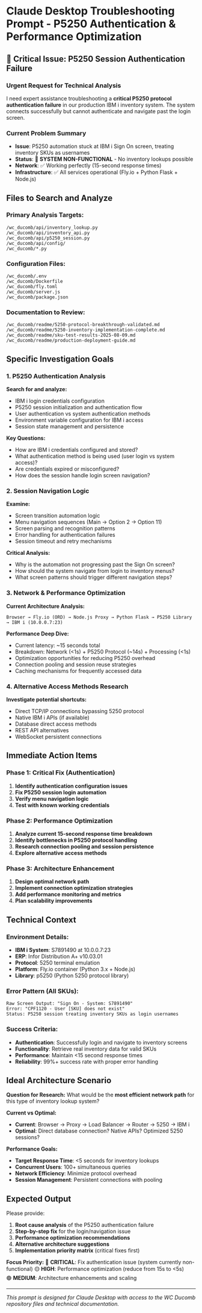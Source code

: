 # Claude Desktop Troubleshooting Prompt - P5250 Authentication & Performance Optimization

## 🚨 Critical Issue: P5250 Session Authentication Failure

### **Urgent Request for Technical Analysis**

I need expert assistance troubleshooting a **critical P5250 protocol authentication failure** in our production IBM i inventory system. The system connects successfully but cannot authenticate and navigate past the login screen.

### **Current Problem Summary**
- **Issue**: P5250 automation stuck at IBM i Sign On screen, treating inventory SKUs as usernames
- **Status**: 🔴 **SYSTEM NON-FUNCTIONAL** - No inventory lookups possible
- **Network**: ✅ Working perfectly (15-second response times)
- **Infrastructure**: ✅ All services operational (Fly.io + Python Flask + Node.js)

## **Files to Search and Analyze**

### **Primary Analysis Targets:**
```
/wc_ducomb/api/inventory_lookup.py
/wc_ducomb/api/inventory_api.py  
/wc_ducomb/api/p5250_session.py
/wc_ducomb/api/config/
/wc_ducomb/*.py
```

### **Configuration Files:**
```
/wc_ducomb/.env
/wc_ducomb/Dockerfile
/wc_ducomb/fly.toml
/wc_ducomb/server.js
/wc_ducomb/package.json
```

### **Documentation to Review:**
```
/wc_ducomb/readme/5250-protocol-breakthrough-validated.md
/wc_ducomb/readme/5250-inventory-implementation-complete.md
/wc_ducomb/readme/sku-test-results-2025-08-09.md
/wc_ducomb/readme/production-deployment-guide.md
```

## **Specific Investigation Goals**

### **1. P5250 Authentication Analysis**
**Search for and analyze:**
- IBM i login credentials configuration
- P5250 session initialization and authentication flow  
- User authentication vs system authentication methods
- Environment variable configuration for IBM i access
- Session state management and persistence

**Key Questions:**
- How are IBM i credentials configured and stored?
- What authentication method is being used (user login vs system access)?
- Are credentials expired or misconfigured?
- How does the session handle login screen navigation?

### **2. Session Navigation Logic**
**Examine:**
- Screen transition automation logic
- Menu navigation sequences (Main → Option 2 → Option 11)
- Screen parsing and recognition patterns
- Error handling for authentication failures
- Session timeout and retry mechanisms

**Critical Analysis:**
- Why is the automation not progressing past the Sign On screen?
- How should the system navigate from login to inventory menus?
- What screen patterns should trigger different navigation steps?

### **3. Network & Performance Optimization**
**Current Architecture Analysis:**
```
Browser → Fly.io (ORD) → Node.js Proxy → Python Flask → P5250 Library → IBM i (10.0.0.7:23)
```

**Performance Deep Dive:**
- Current latency: ~15 seconds total
- Breakdown: Network (<1s) + P5250 Protocol (~14s) + Processing (<1s)
- Optimization opportunities for reducing P5250 overhead
- Connection pooling and session reuse strategies
- Caching mechanisms for frequently accessed data

### **4. Alternative Access Methods Research**
**Investigate potential shortcuts:**
- Direct TCP/IP connections bypassing 5250 protocol
- Native IBM i APIs (if available)
- Database direct access methods
- REST API alternatives
- WebSocket persistent connections

## **Immediate Action Items**

### **Phase 1: Critical Fix (Authentication)**
1. **Identify authentication configuration issues**
2. **Fix P5250 session login automation**  
3. **Verify menu navigation logic**
4. **Test with known working credentials**

### **Phase 2: Performance Optimization**
1. **Analyze current 15-second response time breakdown**
2. **Identify bottlenecks in P5250 protocol handling**
3. **Research connection pooling and session persistence**
4. **Explore alternative access methods**

### **Phase 3: Architecture Enhancement**
1. **Design optimal network path**
2. **Implement connection optimization strategies**
3. **Add performance monitoring and metrics**
4. **Plan scalability improvements**

## **Technical Context**

### **Environment Details:**
- **IBM i System**: S7891490 at 10.0.0.7:23
- **ERP**: Infor Distribution A+ v10.03.01  
- **Protocol**: 5250 terminal emulation
- **Platform**: Fly.io container (Python 3.x + Node.js)
- **Library**: p5250 (Python 5250 protocol library)

### **Error Pattern (All SKUs):**
```
Raw Screen Output: "Sign On - System: S7891490"
Error: "CPF1120 - User [SKU] does not exist"
Status: P5250 session treating inventory SKUs as login usernames
```

### **Success Criteria:**
- **Authentication**: Successfully login and navigate to inventory screens
- **Functionality**: Retrieve real inventory data for valid SKUs  
- **Performance**: Maintain <15 second response times
- **Reliability**: 99%+ success rate with proper error handling

## **Ideal Architecture Scenario**

**Question for Research:**
What would be the **most efficient network path** for this type of inventory lookup system?

**Current vs Optimal:**
- **Current**: Browser → Proxy → Load Balancer → Router → 5250 → IBM i
- **Optimal**: Direct database connection? Native APIs? Optimized 5250 sessions?

**Performance Goals:**
- **Target Response Time**: <5 seconds for inventory lookups
- **Concurrent Users**: 100+ simultaneous queries
- **Network Efficiency**: Minimize protocol overhead
- **Session Management**: Persistent connections with pooling

## **Expected Output**

Please provide:
1. **Root cause analysis** of the P5250 authentication failure
2. **Step-by-step fix** for the login/navigation issue
3. **Performance optimization recommendations** 
4. **Alternative architecture suggestions**
5. **Implementation priority matrix** (critical fixes first)

**Focus Priority:**
🔴 **CRITICAL**: Fix authentication issue (system currently non-functional)
🟡 **HIGH**: Performance optimization (reduce from 15s to <5s)  
🟢 **MEDIUM**: Architecture enhancements and scaling

---
*This prompt is designed for Claude Desktop with access to the WC Ducomb repository files and technical documentation.*